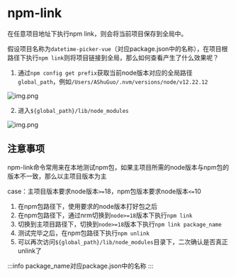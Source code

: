 # npm-link

在任意项目地址下执行npm link，则会将当前项目保存到全局中。

假设项目名称为`datetime-picker-vue`（对应package.json中的名称），在项目根路径下执行`npm link`则将项目链接到全局，那么如何查看产生了什么效果呢？

1. 通过`npm config get prefix`获取当前node版本对应的全局路径`global_path`，例如`/Users/AShuGuo/.nvm/versions/node/v12.22.12`

![img.png](/imgs/base/npm/npm-link-1.png)

2. 进入`${global_path}/lib/node_modules`

![img.png](/imgs/base/npm/npm-link.png)

## 注意事项

npm-link命令常用来在本地测试npm包，如果主项目所需的node版本与npm包的版本不一致，那么以主项目版本为主

case：主项目版本要求node版本`>=`18，npm包版本要求node版本`<=`10

1. 在npm包路径下，使用要求的node版本打好包之后
2. 在npm包路径下，通过nrm切换到`node>=18`版本下执行`npm link`
3. 切换到主项目路径下，切换到`node>=18`版本下执行`npm link package_name`
4. 测试完毕之后，在npm包路径下执行`npm unlink`
5. 可以再次访问`${global_path}/lib/node_modules`目录下，二次确认是否真正unlink了

:::info
package_name对应package.json中的名称
:::
